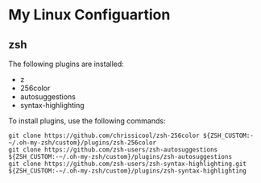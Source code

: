 # My Linux Configuartion

## zsh

The following plugins are installed:

- z
- 256color
- autosuggestions
- syntax-highlighting

To install plugins, use the following commands:
```
git clone https://github.com/chrissicool/zsh-256color ${ZSH_CUSTOM:-~/.oh-my-zsh/custom}/plugins/zsh-256color
git clone https://github.com/zsh-users/zsh-autosuggestions ${ZSH_CUSTOM:-~/.oh-my-zsh/custom}/plugins/zsh-autosuggestions
git clone https://github.com/zsh-users/zsh-syntax-highlighting.git ${ZSH_CUSTOM:-~/.oh-my-zsh/custom}/plugins/zsh-syntax-highlighting
```
